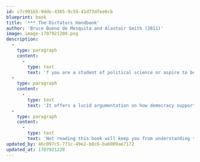 ```yaml
---
id: c7c991b5-9dde-4365-9c58-41d73dfee6cb
blueprint: book
title: '*** The Dictators Handbook'
author: 'Bruce Bueno de Mesquita and Alastair Smith (2011)'
image: image-1707921200.png
description:
  -
    type: paragraph
    content:
      -
        type: text
        text: 'f you are a student of political science or aspire to be a politician, this is one book you cannot miss. Arguably, this is the best book on politics ever written.'
  -
    type: paragraph
    content:
      -
        type: text
        text: 'It offers a lucid argumentation on how democracy supporters and dictators preserve political authority.'
  -
    type: paragraph
    content:
      -
        type: text
        text: 'Not reading this book will keep you from understanding the nitty-gritty of politics. Reading it will not make you a genius overnight either, but it will leave you a lot less politically naive than before.'
updated_by: 46c097c5-771c-49e2-b8c6-ba6009ae7172
updated_at: 1707921220
---
```

